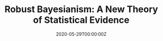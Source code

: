 ---
title: "Robust Bayesianism: A New Theory of Statistical Evidence"
id: rb
tagline: >
 We investigate a new theory of statistical evidence that analyzes likelihood-based methods through a Bayesian lens. Our theory better clarifies the *objectivity* of evidence, and takes the view that evidence primarily serves as a tool to convince a community of the truth of some hypothesis. Our theory is technically interesting because it's compatible with weaker forms of rationality. Specifically, we work with a mathematical framework of qualitative, conditional probability, rather than quantitative degrees of belief.
details: >
 We start from the perspective that evidence is inherently *social* -- its primary purpose is persuasion. We thus formulate principles that essentially state that $E$ is good evidence for hypothesis $H_1$ over $H_2$ if it raises one's posterior in $H_1$ by more than one's posterior in $H_2$, regardless of one's prior (it's thus convincing for all Bayesian agents). We then show that our theory is a natural generalization of [likelihoodism](https://en.wikipedia.org/wiki/Likelihood_principle).

 From a mathematical perspective, our approach has several advantages. First, the Bayesian analysis allows us to handle several technical issues that plague likelihoodism, including handling composite hypotheses and experiments with nuisance parameters. Second, we work in a system of qualitative, conditional probability, which assumes agents have qualitative orderings over events (ordered by probability), and takes conditional probability to be primitive. These orderings are subject to many axioms (e.g. an analog of finite additivity). We prove analogs of several basic quantitative principles, such as Bayes' theorem and the law of total probability, and use these to prove that our theory naturally generalizes likelihoodism to settings of qualitative rationality.
tags:
- phil
date: "2020-05-29T00:00:00Z"

coauthors: "with Conor Mayo-Wilson"
---